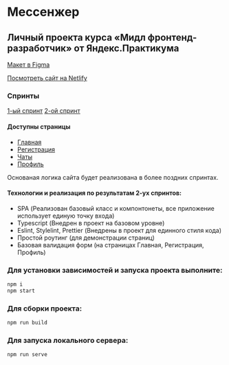 # Мессенжер

## Личный проекта курса «Мидл фронтенд-разработчик» от Яндекс.Практикума

[Макет в Figma](https://www.figma.com/file/jF5fFFzgGOxQeB4CmKWTiE/Chat_external_link?node-id=0%3A1)

[Посмотреть сайт на Netlify](https://creative-dragon-c2a533.netlify.app/)

### Спринты

[1-ый спринт](https://github.com/archebaldo77/middle.messenger.praktikum.yandex/pull/1)
[2-ой спринт](https://github.com/archebaldo77/middle.messenger.praktikum.yandex/pull/2)

#### Доступны страницы

- [Главная](https://creative-dragon-c2a533.netlify.app/)
- [Регистрация](https://creative-dragon-c2a533.netlify.app/register)
- [Чаты](https://creative-dragon-c2a533.netlify.app/chats)
- [Профиль](https://creative-dragon-c2a533.netlify.app/profile)

Основаная логика сайта будет реализована в более поздних спринтах.

#### Технологии и реализация по результатам 2-ух спринтов:

- SPA (Реализован базовый класс и компонтонеты, все приложение использует единую точку входа)
- Typescript (Внедрен в проект на базовом уровне)
- Eslint, Stylelint, Prettier (Внедрены в проект для единного стиля кода)
- Простой роутинг (для демонстрации страниц)
- Базовая валидация форм (на страницах Главная, Регистрация, Профиль)

### Для установки зависимостей и запуска проекта выполните:

```sh
npm i
npm start
```

### Для сборки проекта:

```sh
npm run build
```

### Для запуска локального сервера:

```sh
npm run serve
```
